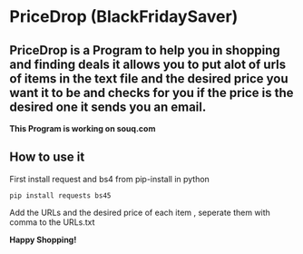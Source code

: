 PriceDrop (BlackFridaySaver)
========
PriceDrop is a Program to help you in **shopping** and finding deals it allows you to put alot of urls of items in the text file and the desired price you want it to be and checks for you if the price is the desired one it sends you an email.
---
**This Program is working on souq.com**  

How to use it
-------
First install request and bs4 from pip-install in python
```
pip install requests bs45 
```
Add the URLs and the desired price of each item , seperate them with comma to the URLs.txt

**Happy Shopping!**


